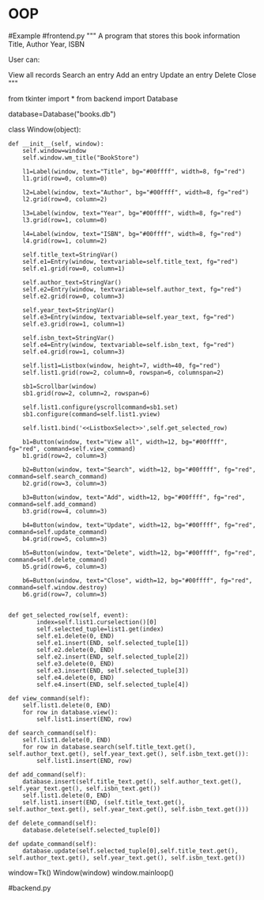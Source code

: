 # OOP
#Example
#frontend.py
"""
A program that stores this book information
Title, Author
Year, ISBN

User can:

View all records
Search an entry
Add an entry 
Update an entry
Delete
Close
"""

from tkinter import *
from backend import Database

database=Database("books.db")


class Window(object):

    def __init__(self, window):
        self.window=window
        self.window.wm_title("BookStore")

        l1=Label(window, text="Title", bg="#00ffff", width=8, fg="red")
        l1.grid(row=0, column=0)

        l2=Label(window, text="Author", bg="#00ffff", width=8, fg="red")
        l2.grid(row=0, column=2)

        l3=Label(window, text="Year", bg="#00ffff", width=8, fg="red")
        l3.grid(row=1, column=0)

        l4=Label(window, text="ISBN", bg="#00ffff", width=8, fg="red")
        l4.grid(row=1, column=2)

        self.title_text=StringVar()
        self.e1=Entry(window, textvariable=self.title_text, fg="red")
        self.e1.grid(row=0, column=1)

        self.author_text=StringVar()
        self.e2=Entry(window, textvariable=self.author_text, fg="red")
        self.e2.grid(row=0, column=3)

        self.year_text=StringVar()
        self.e3=Entry(window, textvariable=self.year_text, fg="red")
        self.e3.grid(row=1, column=1)

        self.isbn_text=StringVar()
        self.e4=Entry(window, textvariable=self.isbn_text, fg="red")
        self.e4.grid(row=1, column=3)

        self.list1=Listbox(window, height=7, width=40, fg="red")
        self.list1.grid(row=2, column=0, rowspan=6, columnspan=2)

        sb1=Scrollbar(window)
        sb1.grid(row=2, column=2, rowspan=6)

        self.list1.configure(yscrollcommand=sb1.set)
        sb1.configure(command=self.list1.yview)

        self.list1.bind('<<ListboxSelect>>',self.get_selected_row)

        b1=Button(window, text="View all", width=12, bg="#00ffff", fg="red", command=self.view_command)
        b1.grid(row=2, column=3)

        b2=Button(window, text="Search", width=12, bg="#00ffff", fg="red", command=self.search_command)
        b2.grid(row=3, column=3)

        b3=Button(window, text="Add", width=12, bg="#00ffff", fg="red", command=self.add_command)
        b3.grid(row=4, column=3)

        b4=Button(window, text="Update", width=12, bg="#00ffff", fg="red", command=self.update_command)
        b4.grid(row=5, column=3)

        b5=Button(window, text="Delete", width=12, bg="#00ffff", fg="red", command=self.delete_command)
        b5.grid(row=6, column=3)

        b6=Button(window, text="Close", width=12, bg="#00ffff", fg="red", command=self.window.destroy)
        b6.grid(row=7, column=3)


    def get_selected_row(self, event):
            index=self.list1.curselection()[0]
            self.selected_tuple=list1.get(index)
            self.e1.delete(0, END)
            self.e1.insert(END, self.selected_tuple[1])
            self.e2.delete(0, END)
            self.e2.insert(END, self.selected_tuple[2])
            self.e3.delete(0, END)
            self.e3.insert(END, self.selected_tuple[3])
            self.e4.delete(0, END)
            self.e4.insert(END, self.selected_tuple[4])

    def view_command(self):
        self.list1.delete(0, END)
        for row in database.view():
            self.list1.insert(END, row)

    def search_command(self):
        self.list1.delete(0, END)
        for row in database.search(self.title_text.get(), self.author_text.get(), self.year_text.get(), self.isbn_text.get()):
            self.list1.insert(END, row)

    def add_command(self):
        database.insert(self.title_text.get(), self.author_text.get(), self.year_text.get(), self.isbn_text.get())
        self.list1.delete(0, END)
        self.list1.insert(END, (self.title_text.get(), self.author_text.get(), self.year_text.get(), self.isbn_text.get()))

    def delete_command(self):
        database.delete(self.selected_tuple[0])
        
    def update_command(self):
        database.update(self.selected_tuple[0],self.title_text.get(), self.author_text.get(), self.year_text.get(), self.isbn_text.get())

window=Tk()
Window(window)
window.mainloop()

#backend.py
